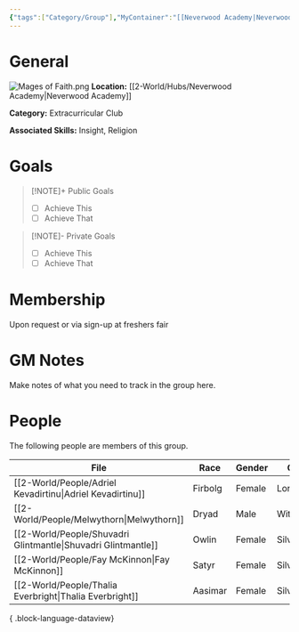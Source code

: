 ```yaml
---
{"tags":["Category/Group"],"MyContainer":"[[Neverwood Academy|Neverwood Academy]]","MyCategory":"Extracurricular Club","image":"Mages of Faith.png","obsidianUIMode":"preview","leaders":null,"staff":null,"members":null,"initiates":null,"primary_contact":null,"Skill1":"Insight","Skill2":"Religion","dg-publish":true,"dg-path":"World/Groups/Extracurricular Club/Student-Mages of Faith.md","permalink":"/world/groups/extracurricular-club/student-mages-of-faith/","dgPassFrontmatter":true,"updated":"2025-09-29T13:06:58.000+01:00"}
---
```



# General

![Mages of Faith.png](/img/user/z_Assets/Extracurriculars/Mages%20of%20Faith.png)
**Location:** [[2-World/Hubs/Neverwood Academy\|Neverwood Academy]]

**Category:** Extracurricular Club

**Associated Skills:** Insight, Religion

# Goals

> [!NOTE]+ Public Goals
> - [ ] Achieve This
> - [ ] Achieve That

> [!NOTE]- Private Goals
> - [ ] Achieve This
> - [ ] Achieve That

# Membership
Upon request or via sign-up at freshers fair

# GM Notes

Make notes of what you need to track in the group here. 


# People

The following people are members of this group.  


| File                                                             | Race    | Gender | College     |
| ---------------------------------------------------------------- | ------- | ------ | ----------- |
| [[2-World/People/Adriel Kevadirtinu\|Adriel Kevadirtinu]]     | Firbolg | Female | Lorehold    |
| [[2-World/People/Melwythorn\|Melwythorn]]                     | Dryad   | Male   | Witherbloom |
| [[2-World/People/Shuvadri Glintmantle\|Shuvadri Glintmantle]] | Owlin   | Female | Silverquill |
| [[2-World/People/Fay McKinnon\|Fay McKinnon]]                 | Satyr   | Female | Silverquill |
| [[2-World/People/Thalia Everbright\|Thalia Everbright]]       | Aasimar | Female | Silverquill |

{ .block-language-dataview}
